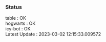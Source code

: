 ### Status


table : OK  
hogwarts : OK  
icy-bot : OK  
Latest Update : 2023-03-02 12:15:33.009572
